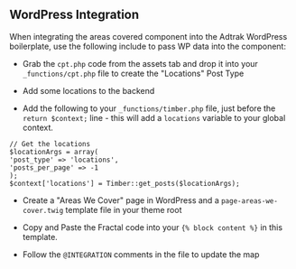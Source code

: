 ## WordPress Integration

When integrating the areas covered component into the Adtrak WordPress boilerplate, use the following include to pass WP data into the component:

- Grab the `cpt.php` code from the assets tab and drop it into your `_functions/cpt.php` file to create the "Locations" Post Type

- Add some locations to the backend

- Add the following to your `_functions/timber.php` file, just before the `return $context;` line - this will add a `locations` variable to your global context.
```
// Get the locations
$locationArgs = array(
'post_type' => 'locations',
'posts_per_page' => -1
);
$context['locations'] = Timber::get_posts($locationArgs);
```

- Create a "Areas We Cover" page in WordPress and a `page-areas-we-cover.twig` template file in your theme root

- Copy and Paste the Fractal code into your `{% block content %}` in this template.

- Follow the `@INTEGRATION` comments in the file to update the map